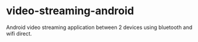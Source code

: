 # video-streaming-android
Android video streaming application between 2 devices using bluetooth and wifi direct.
